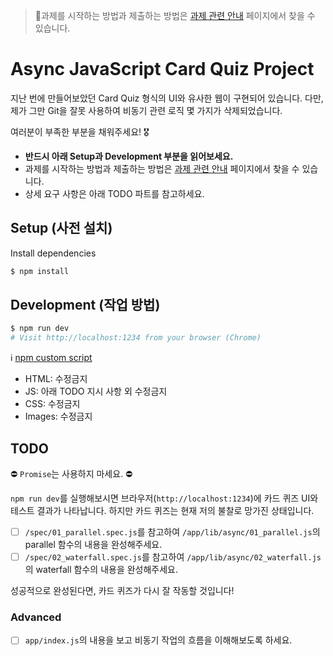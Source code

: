 > 🚨과제를 시작하는 방법과 제출하는 방법은 [과제 관련 안내](https://www.notion.so/vanillacoding/9b7bb71aa95f4bd4906e7496d6ad8db3) 페이지에서 찾을 수 있습니다.

# Async JavaScript Card Quiz Project

지난 번에 만들어보았던 Card Quiz 형식의 UI와 유사한 웹이 구현되어 있습니다. 다만, 제가 그만 Git을 잘못 사용하여 비동기 관련 로직 몇 가지가 삭제되었습니다.

여러분이 부족한 부분을 채워주세요! 🎖

- **반드시 아래 Setup과 Development 부분을 읽어보세요.**
- 과제를 시작하는 방법과 제출하는 방법은 [과제 관련 안내](https://www.notion.so/vanillacoding/9b7bb71aa95f4bd4906e7496d6ad8db3) 페이지에서 찾을 수 있습니다.
- 상세 요구 사항은 아래 TODO 파트를 참고하세요.

## Setup (사전 설치)

Install dependencies

```sh
$ npm install
```

## Development (작업 방법)

```sh
$ npm run dev
# Visit http://localhost:1234 from your browser (Chrome)
```

ℹ️ [npm custom script](https://stackoverflow.com/questions/36433461/how-do-i-add-a-custom-script-to-my-package-json-file-that-runs-a-javascript-file)

- HTML: 수정금지
- JS: 아래 TODO 지시 사항 외 수정금지
- CSS: 수정금지
- Images: 수정금지

## TODO

⛔️ `Promise`는 사용하지 마세요. ⛔️

`npm run dev`를 실행해보시면 브라우저(`http://localhost:1234`)에 카드 퀴즈 UI와 테스트 결과가 나타납니다. 하지만 카드 퀴즈는 현재 저의 불찰로 망가진 상태입니다.

- [ ] `/spec/01_parallel.spec.js`를 참고하여 `/app/lib/async/01_parallel.js`의 parallel 함수의 내용을 완성해주세요.
- [ ] `/spec/02_waterfall.spec.js`를 참고하여 `/app/lib/async/02_waterfall.js`의 waterfall 함수의 내용을 완성해주세요.

성공적으로 완성된다면, 카드 퀴즈가 다시 잘 작동할 것입니다!

### Advanced

- [ ] `app/index.js`의 내용을 보고 비동기 작업의 흐름을 이해해보도록 하세요.
